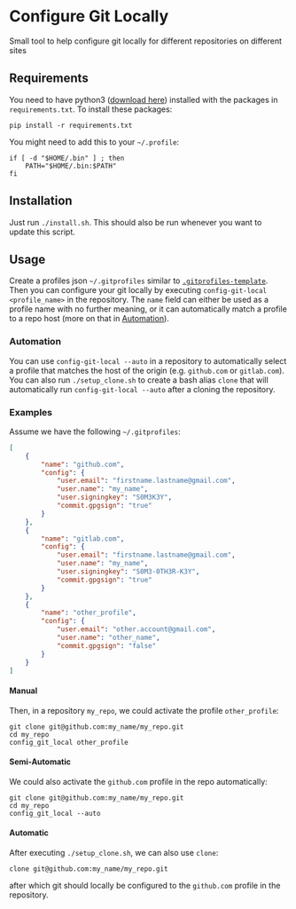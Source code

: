 # Configure Git Locally

Small tool to help configure git locally for different repositories on different sites

## Requirements

You need to have python3 ([download here](https://www.python.org/downloads/)) installed with the packages in `requirements.txt`.
To install these packages:

```text
pip install -r requirements.txt
```

You might need to add this to your `~/.profile`:

```text
if [ -d "$HOME/.bin" ] ; then
    PATH="$HOME/.bin:$PATH"
fi
```

## Installation

Just run `./install.sh`. This should also be run whenever you want to update this script.

## Usage

Create a profiles json `~/.gitprofiles` similar to [`.gitprofiles-template`](./.gitprofiles-template).
Then you can configure your git locally by executing `config-git-local <profile_name>` in the repository.
The `name` field can either be used as a profile name with no further meaning, or it can automatically match a profile to a repo host (more on that in [Automation](#automation)).

### Automation

You can use `config-git-local --auto` in a repository to automatically select a profile that matches the host of the origin (e.g. `github.com` or `gitlab.com`).
You can also run `./setup_clone.sh` to create a bash alias `clone` that will automatically run `config-git-local --auto` after a cloning the repository.

### Examples

Assume we have the following `~/.gitprofiles`:

```json
[
    {
        "name": "github.com",
        "config": {
            "user.email": "firstname.lastname@gmail.com",
            "user.name": "my_name",
            "user.signingkey": "S0M3K3Y",
            "commit.gpgsign": "true"
        }
    },
    {
        "name": "gitlab.com",
        "config": {
            "user.email": "firstname.lastname@gmail.com",
            "user.name": "my_name",
            "user.signingkey": "S0M3-0TH3R-K3Y",
            "commit.gpgsign": "true"
        }
    },
    {
        "name": "other_profile",
        "config": {
            "user.email": "other.account@gmail.com",
            "user.name": "other_name",
            "commit.gpgsign": "false"
        }
    }
]
```

#### Manual

Then, in a repository `my_repo`, we could activate the profile `other_profile`:

```text
git clone git@github.com:my_name/my_repo.git
cd my_repo
config_git_local other_profile
```

#### Semi-Automatic

We could also activate the `github.com` profile in the repo automatically:

```text
git clone git@github.com:my_name/my_repo.git
cd my_repo
config_git_local --auto
```

#### Automatic

After executing `./setup_clone.sh`, we can also use `clone`:

```text
clone git@github.com:my_name/my_repo.git
```

after which git should locally be configured to the `github.com` profile in the repository.
